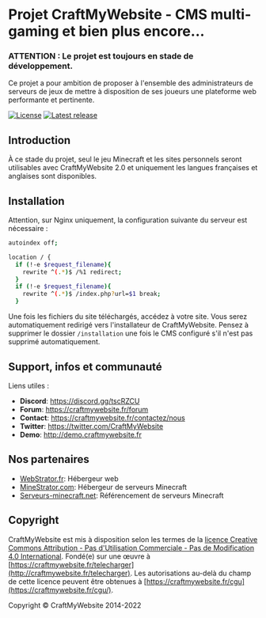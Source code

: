Projet CraftMyWebsite - CMS multi-gaming et bien plus encore...
=================================================

### ATTENTION : Le projet est toujours en stade de développement.

Ce projet a pour ambition de proposer à l'ensemble des administrateurs de serveurs de jeux de mettre à disposition de ses joueurs une plateforme web performante et pertinente.

[![License](https://img.shields.io/badge/License-GNU%20GPL-%239f9f9f)](https://www.gnu.org/licenses/gpl-3.0.fr.html)
[![Latest release](https://img.shields.io/badge/v2.0.0-%234c29cc)](https://github.com/CraftMyWebsite/cmw-core)


Introduction
------------

À ce stade du projet, seul le jeu Minecraft et les sites personnels seront utilisables avec CraftMyWebsite 2.0 et uniquement les langues françaises et anglaises sont disponibles. 

Installation
------------

Attention, sur Nginx uniquement, la configuration suivante du serveur est nécessaire :

```bash
autoindex off;

location / {
  if (!-e $request_filename){
    rewrite ^(.*)$ /%1 redirect;
  }
  if (!-e $request_filename){
    rewrite ^(.*)$ /index.php?url=$1 break;
  }
```

Une fois les fichiers du site téléchargés, accédez à votre site. Vous serez automatiquement redirigé vers l'installateur de CraftMyWebsite.
Pensez à supprimer le dossier `/installation` une fois le CMS configuré s'il n'est pas supprimé automatiquement.


Support, infos et communauté
------------

Liens utiles :
- **Discord**: https://discord.gg/tscRZCU
- **Forum**: https://craftmywebsite.fr/forum
- **Contact**: https://craftmywebsite.fr/contactez/nous
- **Twitter**: https://twitter.com/CraftMyWebsite
- **Demo**: http://demo.craftmywebsite.fr


Nos partenaires
------------

- [WebStrator.fr](https://www.webstrator.fr): Hébergeur web
- [MineStrator.com](https://www.minestrator.com): Hébergeur de serveurs Minecraft
- [Serveurs-minecraft.net](https://www.serveurs-minecraft.net): Référencement de serveurs Minecraft

Copyright
------------

CraftMyWebsite est mis à disposition selon les termes de la [licence Creative Commons Attribution - Pas d'Utilisation Commerciale - Pas de Modification 4.0 International](http://creativecommons.org/licenses/by-nc-nd/4.0/). Fondé(e) sur une œuvre à [https://craftmywebsite.fr/telecharger](http://craftmywebsite.fr/telecharger). Les autorisations au-delà du champ de cette licence peuvent être obtenues à [https://craftmywebsite.fr/cgu](https://craftmywebsite.fr/cgu/).

Copyright © CraftMyWebsite 2014-2022 
